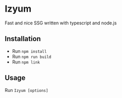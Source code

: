 <h1>Izyum</h1>

<p>Fast and nice SSG written with typescript and node.js</p>

<h2>Installation</h2>

<ul>
  <li>Run <code>npm install</code></li>
  <li>Run <code>npm run build</code></li>
  <li>Run <code>npm link</code></li>
</ul>

<h2>Usage</h2>

<p>Run <code>Izyum [options]</code></p>
